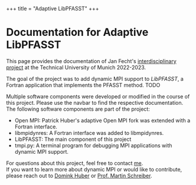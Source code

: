 +++
title = "Adaptive LibPFASST"
+++
# Documentation for Adaptive LibPFASST

<p>This page provides the documentation of Jan Fecht's <a href="https://www.cit.tum.de/en/cit/studies/degree-programs/master-informatics/interdisciplinary-project/">interdisciplinary project</a> at the Technical University of Munich 2022-2023.</p>

The goal of the project was to add dynamic MPI support to *LibPFASST*, a Fortran application that implements the PFASST method.
TODO

<p>Multiple software components were developed or modified in the course of this project. Please use the navbar to find the respective documentation. The following software components are part of the project:</p>
<ul>
  <li>Open MPI: Patrick Huber's adaptive Open MPI fork was extended with a Fortran interface.</li>
  <li>libmpidynres: A Fortran interface was added to libmpidynres.</li>
  <li>LibPFASST: The main component of this project</li>
  <li>tmpi.py: A terminal program for debugging MPI applications with dynamic MPI support.</li>
</ul>

For questions about this project, feel free to contact [me](https://fecht.cc).<br/>
If you want to learn more about dynamic MPI or would like to contribute, please reach out to [Domink Huber](https://www.ce.cit.tum.de/caps/mitarbeiter/dominik-huber/) or [Prof. Martin Schreiber](https://www.martin-schreiber.info/).
